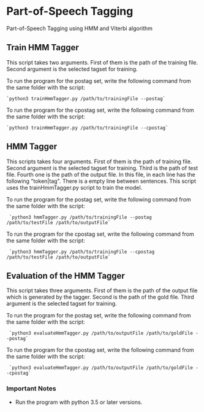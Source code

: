 # Part-of-Speech Tagging
Part-of-Speech Tagging using HMM and Viterbi algorithm

## Train HMM Tagger
This script takes two arguments. First of them is the path of the training file. Second argument is the selected tagset for training.
    
To run the program for the postag set, write the following command from the same folder with the script:   
    
    `python3 trainHmmTagger.py /path/to/trainingFile --postag`    
     
To run the program for the cpostag set, write the following command from the same folder with the script:   
    
    `python3 trainHmmTagger.py /path/to/trainingFile --cpostag`    
    
## HMM Tagger
This scripts takes four arguments. First of them is the path of training file. Second argument is the selected tagset for training. Third is the path of test file. Fourth one is the path of the output file. In this file, in each line has the following "token|tag". There is a empty line between sentences. This script uses the trainHmmTagger.py script to train the model. 
      
To run the program for the postag set, write the following command from the same folder with the script:       
       
     `python3 hmmTagger.py /path/to/trainingFile --postag /path/to/testFile /path/to/outputFile`     
   
To run the program for the cpostag set, write the following command from the same folder with the script:       
       
     `python3 hmmTagger.py /path/to/trainingFile --cpostag /path/to/testFile /path/to/outputFile`     
   
## Evaluation of the HMM Tagger
This script takes three arguments. First of them is the path of the output file which is generated by the tagger. Second is the path of the gold file. Third argument is the selected tagset for training.

To run the program for the postag set, write the following command from the same folder with the script:       
       
     `python3 evaluateHmmTagger.py /path/to/outputFile /path/to/goldFile --postag`     
   
To run the program for the cpostag set, write the following command from the same folder with the script:       
       
     `python3 evaluateHmmTagger.py /path/to/outputFile /path/to/goldFile --cpostag`     
   

### Important Notes
* Run the program with python 3.5 or later versions.
